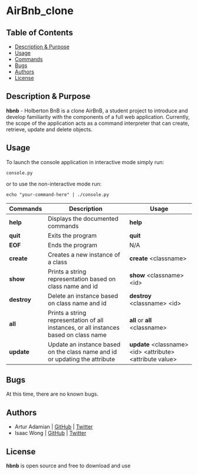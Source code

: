 # AirBnb_clone

## Table of Contents

* [Description & Purpose](#description-purpose)
* [Usage](#usage)
* [Commands](#commands)
* [Bugs](#bugs)
* [Authors](#authors)
* [License](#license)


## Description & Purpose

**hbnb** - Holberton BnB is a clone AirBnB, a student project to introduce and develop familiarity with the components of a full web application. Currently, the scope of the application acts as a command interpreter that can create, retrieve, update and delete objects.

## Usage

To launch the console application in interactive mode simply run:

```
console.py
```

or to use the non-interactive mode run:

```
echo "your-command-here" | ./console.py
```

Commands | Description | Usage
-------- | ----------- |-------- |
**help** | Displays the documented commands | **help**
**quit** | Exits the program | **quit**
**EOF**  | Ends the program  | N/A
**create** | Creates a new instance of a class | **create** \<classname\>
**show** | Prints a string representation based on class name and id | **show** \<classname\> \<id\>
**destroy** | Delete an instance based on class name and id | **destroy** \<classname\> \<id\>
**all** | Prints a string representation of all instances, or all instances based on class name | **all** or **all** \<classname\>
**update** | Update an instance based on the class name and id or updating the attribute | **update** \<classname\> \<id\> \<attribute\> \<attribute value\>


## Bugs
At this time, there are no known bugs.

## Authors

* Artur Adamian | [GitHub](https://github.com/arturadamian) | [Twitter](https://twitter.com/arturadamian)
* Isaac Wong | [GitHub](https://github.com/thirdcaptain) | [Twitter](https://twitter.com/KYIsaacWong)

## License

**hbnb** is open source and free to download and use